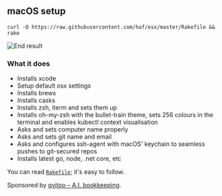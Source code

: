 ## macOS setup

    curl -O https://raw.githubusercontent.com/haf/osx/master/Rakefile && rake

![End result](./example.png)

### What it does

 - Installs xcode
 - Setup default osx settings
 - Installs brews
 - Installs casks
 - Installs zsh, iterm and sets them up
 - Installs oh-my-zsh with the bullet-train theme,
   sets 256 colours in the terminal and enables kubectl context visualisation
 - Asks and sets computer name properly
 - Asks and sets git name and email
 - Asks and configures ssh-agent with macOS' keychain to seamless pushes to git-secured repos
 - Installs latest go, node, .net core, etc

You can read [`Rakefile`](./Rakefile); it's easy to follow.

Sponsored by
[qvitoo – A.I. bookkeeping](https://qvitoo.com/?utm_source=github&utm_campaign=repos).
